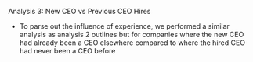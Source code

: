 Analysis 3: New CEO vs Previous CEO Hires
* To parse out the influence of experience, we performed a similar analysis as analysis 2 outlines but for companies where the new CEO had already been a CEO elsewhere compared to where the hired CEO had never been a CEO before
